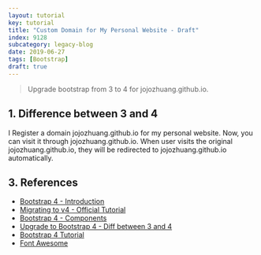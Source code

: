 ```yaml
---
layout: tutorial
key: tutorial
title: "Custom Domain for My Personal Website - Draft"
index: 9128
subcategory: legacy-blog
date: 2019-06-27
tags: [Bootstrap]
draft: true
---
```


> Upgrade bootstrap from 3 to 4 for jojozhuang.github.io.

## 1. Difference between 3 and 4
I Register a domain jojozhuang.github.io for my personal website. Now, you can visit it through jojozhuang.github.io. When user visits the original jojozhuang.github.io, they will be redirected to jojozhuang.github.io automatically.

## 3. References
* [Bootstrap 4 - Introduction](https://getbootstrap.com/docs/4.0/getting-started/introduction/)
* [Migrating to v4 - Official Tutorial](https://getbootstrap.com/docs/4.0/migration/)
* [Bootstrap 4 - Components](https://getbootstrap.com/docs/4.0/components/badge/)
* [Upgrade to Bootstrap 4 - Diff between 3 and 4](http://upgrade-bootstrap.bootply.com/)
* [Bootstrap 4 Tutorial](https://www.w3schools.com/bootstrap4/default.asp)
* [Font Awesome](https://www.w3schools.com/icons/fontawesome_icons_intro.asp)
